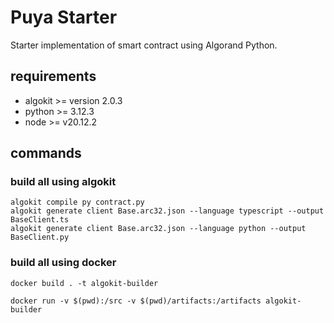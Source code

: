 # Puya Starter

Starter implementation of smart contract using Algorand Python.

## requirements

- algokit >= version 2.0.3
- python >= 3.12.3
- node >= v20.12.2

## commands

### build all using algokit
```shell
algokit compile py contract.py
algokit generate client Base.arc32.json --language typescript --output BaseClient.ts
algokit generate client Base.arc32.json --language python --output BaseClient.py
```

### build all using docker

```shell
docker build . -t algokit-builder
```
 
```shell
docker run -v $(pwd):/src -v $(pwd)/artifacts:/artifacts algokit-builder
```